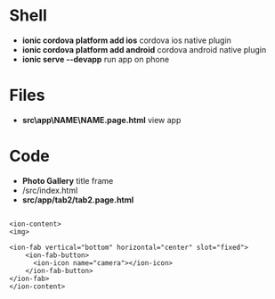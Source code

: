 # Shell

- **ionic cordova platform add ios** cordova ios native plugin
- **ionic cordova platform add android** cordova android native plugin
- **ionic serve --devapp** run app on phone

# Files

- **src\app\NAME\NAME.page.html** view app

# Code

- **<ion-title>Photo Gallery</ion-title>** title frame  
- **<script src="cordova.js"></script>** /src/index.html
- **src/app/tab2/tab2.page.html**

```

<ion-content>
<img>

<ion-fab vertical="bottom" horizontal="center" slot="fixed">
    <ion-fab-button>
      <ion-icon name="camera"></ion-icon>
    </ion-fab-button>
</ion-fab>
</ion-content>

```